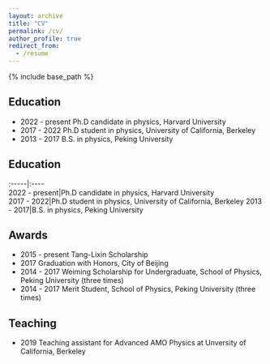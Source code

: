 ```yaml
---
layout: archive
title: "CV"
permalink: /cv/
author_profile: true
redirect_from:
  - /resume
---
```


{% include base_path %}

Education
-----
* 2022 - present   Ph.D candidate in physics, Harvard University
* 2017 - 2022   Ph.D student in physics, University of California, Berkeley
* 2013 - 2017   B.S. in physics, Peking University

Education
-----
:-----|:----  
2022 - present|Ph.D candidate in physics, Harvard University  
2017 - 2022|Ph.D student in physics, University of California, Berkeley
2013 - 2017|B.S. in physics, Peking University

Awards
-----
* 2015 - present   Tang-Lixin Scholarship
* 2017   Graduation with Honors, City of Beijing
* 2014 - 2017   Weiming Scholarship for Undergraduate, School of Physics, Peking University (three times)
* 2014 - 2017   Merit Student, School of Physics, Peking University (three times)
  
<!-- Talks
======
  <ul>{% for post in site.talks %}
    {% include archive-single-talk-cv.html %}
  {% endfor %}</ul> -->
  
Teaching
-----
* 2019   Teaching assistant for Advanced AMO Physics at Unversity of California, Berkeley
